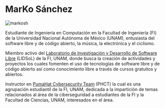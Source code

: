 # MarKo Sánchez

![markosh](https://avatars.githubusercontent.com/u/108446661?v=4)

Estudiante de Ingeniería en Computación en la Facultad de Ingeniería (FI) de la Universidad Nacional Autónoma de México (UNAM), entusiasta del software libre y de código abierto, la música, la electrónica y el ciclismo.

Miembro activo del [Laboratorio de Investigación y Desarrollo de Software Libre][lidsol-site] (LIDSoL) de la FI, UNAM, donde busca la creación de actividades y proyectos los cuales fomenten el uso de tecnologías de software libre y de código abierto así como conocimiento libre a través de cursos gratuitos y abiertos.

Instructor en [PumaHat Cybersecurity Team][pumahat-site] (PHCT) la cual es una agrupación estudiantil de la FI, UNAM, dedicada a la impartición de temas relacionados al área de la ciberseguridad a estudiantes de la FI y la Facultad de Ciencias, UNAM, interesados en el área.

[lidsol-site]: https://lidsol.org/
[pumahat-site]: https://pumahat.gitlab.io
